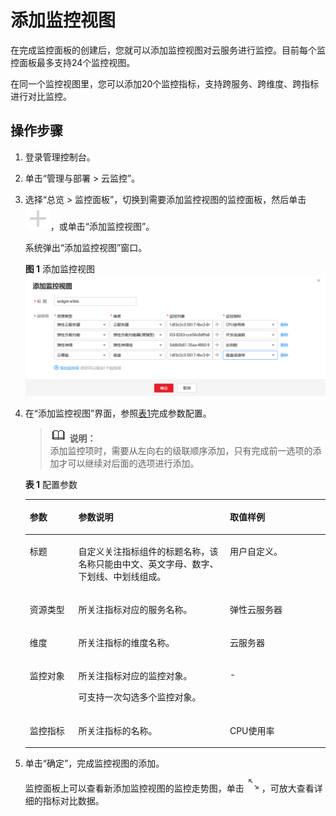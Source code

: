 # 添加监控视图<a name="ZH-CN_TOPIC_0084572190"></a>

在完成监控面板的创建后，您就可以添加监控视图对云服务进行监控。目前每个监控面板最多支持24个监控视图。

在同一个监控视图里，您可以添加20个监控指标，支持跨服务、跨维度、跨指标进行对比监控。

## 操作步骤<a name="section57517183151922"></a>

1.  登录管理控制台。
2.  单击“管理与部署 \> 云监控”。
3.  选择“总览 \> 监控面板”，切换到需要添加监控视图的监控面板，然后单击![](figures/zh-cn_image_0084572303.png)，或单击“添加监控视图”。

    系统弹出“添加监控视图”窗口。

    **图 1**  添加监控视图<a name="fig16478104517385"></a>  
    ![](figures/添加监控视图.png "添加监控视图")

4.  在“添加监控视图”界面，参照[表1](#table49303610201913)完成参数配置。

    >![](public_sys-resources/icon-note.gif) **说明：**   
    >添加监控项时，需要从左向右的级联顺序添加，只有完成前一选项的添加才可以继续对后面的选项进行添加。  

    **表 1**  配置参数

    <a name="table49303610201913"></a>
    <table><thead align="left"><tr id="row45163464201913"><th class="cellrowborder" valign="top" width="16.161616161616163%" id="mcps1.2.4.1.1"><p id="p40822227201913"><a name="p40822227201913"></a><a name="p40822227201913"></a><strong id="b1994854291953"><a name="b1994854291953"></a><a name="b1994854291953"></a>参数</strong></p>
    </th>
    <th class="cellrowborder" valign="top" width="50.505050505050505%" id="mcps1.2.4.1.2"><p id="p18266111201913"><a name="p18266111201913"></a><a name="p18266111201913"></a><strong id="b521920591953"><a name="b521920591953"></a><a name="b521920591953"></a>参数说明</strong></p>
    </th>
    <th class="cellrowborder" valign="top" width="33.333333333333336%" id="mcps1.2.4.1.3"><p id="p3160056201913"><a name="p3160056201913"></a><a name="p3160056201913"></a><strong id="b2010245291953"><a name="b2010245291953"></a><a name="b2010245291953"></a>取值样例</strong></p>
    </th>
    </tr>
    </thead>
    <tbody><tr id="row6669499513283"><td class="cellrowborder" valign="top" width="16.161616161616163%" headers="mcps1.2.4.1.1 "><p id="p6870278132834"><a name="p6870278132834"></a><a name="p6870278132834"></a>标题</p>
    </td>
    <td class="cellrowborder" valign="top" width="50.505050505050505%" headers="mcps1.2.4.1.2 "><p id="p19621674132834"><a name="p19621674132834"></a><a name="p19621674132834"></a>自定义关注指标组件的标题名称，该名称只能由中文、英文字母、数字、下划线、中划线组成。</p>
    </td>
    <td class="cellrowborder" valign="top" width="33.333333333333336%" headers="mcps1.2.4.1.3 "><p id="p5621072813283"><a name="p5621072813283"></a><a name="p5621072813283"></a>用户自定义。</p>
    </td>
    </tr>
    <tr id="row28440509201913"><td class="cellrowborder" valign="top" width="16.161616161616163%" headers="mcps1.2.4.1.1 "><p id="p21979859201913"><a name="p21979859201913"></a><a name="p21979859201913"></a>资源类型</p>
    </td>
    <td class="cellrowborder" valign="top" width="50.505050505050505%" headers="mcps1.2.4.1.2 "><p id="p35538154201913"><a name="p35538154201913"></a><a name="p35538154201913"></a>所关注指标对应的服务名称。</p>
    </td>
    <td class="cellrowborder" valign="top" width="33.333333333333336%" headers="mcps1.2.4.1.3 "><p id="p60018217201913"><a name="p60018217201913"></a><a name="p60018217201913"></a>弹性云服务器</p>
    </td>
    </tr>
    <tr id="row3263078104332"><td class="cellrowborder" valign="top" width="16.161616161616163%" headers="mcps1.2.4.1.1 "><p id="p48647122104335"><a name="p48647122104335"></a><a name="p48647122104335"></a>维度</p>
    </td>
    <td class="cellrowborder" valign="top" width="50.505050505050505%" headers="mcps1.2.4.1.2 "><p id="p48102820104335"><a name="p48102820104335"></a><a name="p48102820104335"></a>所关注指标的维度名称。</p>
    </td>
    <td class="cellrowborder" valign="top" width="33.333333333333336%" headers="mcps1.2.4.1.3 "><p id="p3929661417"><a name="p3929661417"></a><a name="p3929661417"></a>云服务器</p>
    </td>
    </tr>
    <tr id="row4738957214147"><td class="cellrowborder" valign="top" width="16.161616161616163%" headers="mcps1.2.4.1.1 "><p id="p5938641614154"><a name="p5938641614154"></a><a name="p5938641614154"></a>监控对象</p>
    </td>
    <td class="cellrowborder" valign="top" width="50.505050505050505%" headers="mcps1.2.4.1.2 "><p id="p4557041614154"><a name="p4557041614154"></a><a name="p4557041614154"></a>所关注指标对应的监控对象。</p>
    <p id="p15435131138"><a name="p15435131138"></a><a name="p15435131138"></a>可支持一次勾选多个监控对象。</p>
    </td>
    <td class="cellrowborder" valign="top" width="33.333333333333336%" headers="mcps1.2.4.1.3 "><p id="p21623314154"><a name="p21623314154"></a><a name="p21623314154"></a>-</p>
    </td>
    </tr>
    <tr id="row3293048201913"><td class="cellrowborder" valign="top" width="16.161616161616163%" headers="mcps1.2.4.1.1 "><p id="p65410311201913"><a name="p65410311201913"></a><a name="p65410311201913"></a>监控指标</p>
    </td>
    <td class="cellrowborder" valign="top" width="50.505050505050505%" headers="mcps1.2.4.1.2 "><p id="p63743827201913"><a name="p63743827201913"></a><a name="p63743827201913"></a>所关注指标的名称。</p>
    </td>
    <td class="cellrowborder" valign="top" width="33.333333333333336%" headers="mcps1.2.4.1.3 "><p id="p62976323201913"><a name="p62976323201913"></a><a name="p62976323201913"></a>CPU使用率</p>
    </td>
    </tr>
    </tbody>
    </table>

5.  单击“确定”，完成监控视图的添加。

    监控面板上可以查看新添加监控视图的监控走势图，单击![](figures/zh-cn_image_0084572280.png)，可放大查看详细的指标对比数据。


